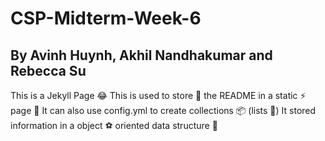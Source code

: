 # CSP-Midterm-Week-6
## By Avinh Huynh, Akhil Nandhakumar and Rebecca Su

This is a Jekyll Page :joy:
This is used to store 🏪 the README in a static ⚡ page 📝
It can also use config.yml to create collections 📦 (lists 📜)
It stored information in a object ⚽ oriented data structure 🏢
